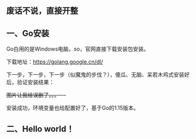 ## 废话不说，直接开整
## 一、Go安装
Go白用的是Windows电脑，so，官网直接下载安装包安装。

下载地址：<https://golang.google.cn/dl/>

下一步，下一步，下一步（似魔鬼的步伐？），傻瓜、无脑、呆若木鸡式安装好后，验证安装结果：

~~图片让我给误删了。。。- -~~

安装成功，环境变量也给配置好了，基于Go的1.15版本。
## 二、Hello world！
